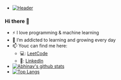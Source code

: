 - [![Header](https://raw.githubusercontent.com/MartinHeinz/<OWNER>/<OWNER>/readme_header.png "Header")](https://some-url.dev/)


### Hi there 👋

<!--
**Abhinav-Chaturvedi-095/Abhinav-Chaturvedi-095** is a ✨ _special_ ✨ repository because its `README.md` (this file) appears on your GitHub profile.

Here are some ideas to get you started:

- 🔭 I’m currently working on ...
- 🌱 I’m currently learning ...
- 👯 I’m looking to collaborate on ...
- 🤔 I’m looking for help with ...
- 💬 Ask me about ...
- 📫 How to reach me: ...
- 😄 Pronouns: ...
- ⚡ Fun fact: ...
-->

- :zap: I love programming & machine learning
- 🌱 I’m addicted to learning and growing every day
- 📫 Youc can find me here:
  - 💻: [LeetCode](https://leetcode.com/abhinav_09/)
  - 🔗: [LinkedIn](https://www.linkedin.com/in/abhinavchaturvedi09/)
- [![Abhinav's github stats](https://github-readme-stats.vercel.app/api?username=Abhinav-Chaturvedi-095&count_private=true&show_icons=true&theme=radical&hide_rank=false)](https://github.com/Abhinav-Chaturvedi-095/github-readme-stats)
- [![Top Langs](https://github-readme-stats.vercel.app/api/top-langs/?username=Abhinav-Chaturvedi-095)](https://github.com/Abhinav-Chaturvedi-095/github-readme-stats)
